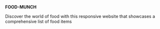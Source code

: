 **FOOD-MUNCH**

Discover the world of food with this responsive website that showcases a comprehensive list of food items
